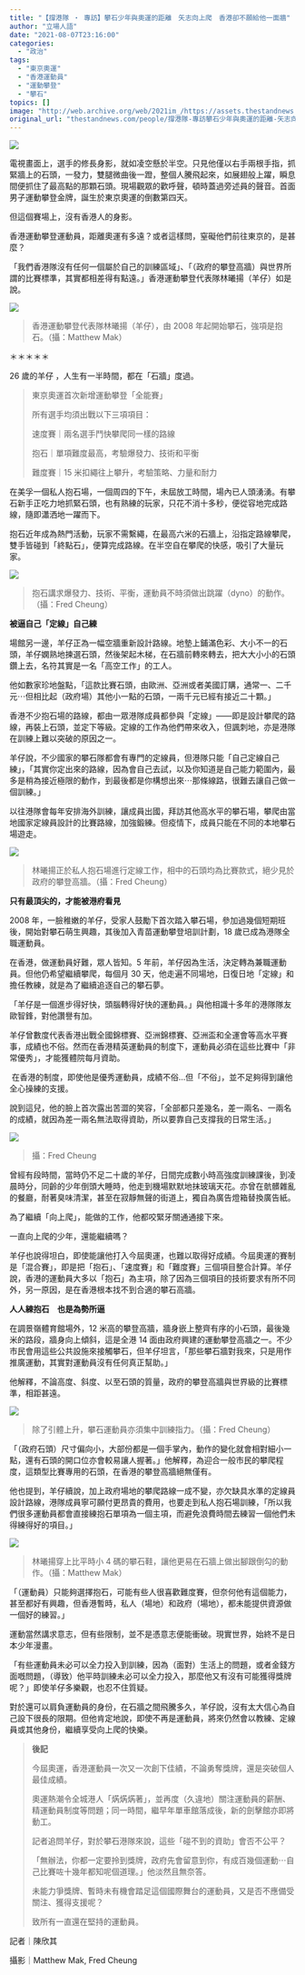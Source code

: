 ```yaml
---
title: "【撐港隊 ‧ 專訪】攀石少年與奧運的距離　矢志向上爬　香港卻不願給他一面牆"
author: "立場人語"
date: "2021-08-07T23:16:00"
categories:
  - "政治"
tags:
  - "東京奧運"
  - "香港運動員"
  - "運動攀登"
  - "攀石"
topics: []
image: "http://web.archive.org/web/2021im_/https://assets.thestandnews.com/media/photos/12-12_copy_Jks71dV.png"
original_url: "thestandnews.com/people/撐港隊-專訪攀石少年與奧運的距離-矢志向上爬-香港卻不願給他一面牆"
---
```

![](http://web.archive.org/web/2021im_/https://assets.thestandnews.com/media/photos/12-12_copy_Jks71dV.png)

電視畫面上，選手的修長身影，就如凌空懸於半空。只見他僅以右手兩根手指，抓緊牆上的石頭，一發力，雙腿微曲後一蹬，整個人騰飛起來，如展翅般上躍，瞬息間便抓住了最高點的那顆石頭。現場觀眾的歡呼聲，頓時蓋過旁述員的聲音。首面男子運動攀登金牌，誕生於東京奧運的倒數第四天。

但這個賽場上，沒有香港人的身影。

香港運動攀登運動員，距離奧運有多遠？或者這樣問，窒礙他們前往東京的，是甚麼？

「我們香港隊沒有任何一個屬於自己的訓練區域」、「（政府的攀登高牆）與世界所謂的比賽標準，其實都相差得有點遠。」香港運動攀登代表隊林曦揚（羊仔）如是說。

![](http://web.archive.org/web/2021im_/https://assets.thestandnews.com/media/photos/%E6%94%80%E7%9F%B3%E6%B8%AF%E9%9A%8A%E9%81%8B%E5%8B%95%E5%93%A11.jpeg)
> 香港運動攀登代表隊林曦揚（羊仔），由 2008 年起開始攀石，強項是抱石。（攝：Matthew Mak）

＊＊＊＊＊

26 歲的羊仔 ，人生有一半時間，都在「石牆」度過。 

> 東京奧運首次新增運動攀登「全能賽」
> 
> 所有選手均須出戰以下三項項目：
> 
> 速度賽｜兩名選手鬥快攀爬同一樣的路線
> 
> 抱石｜單項難度最高，考驗爆發力、技術和平衡
> 
> 難度賽｜15 米扣繩往上攀升，考驗策略、力量和耐力

在美孚一個私人抱石場，一個周四的下午，未屆放工時間，場內已人頭湧湧。有攀石新手正吃力地抓緊石頭，也有熟練的玩家，只花不消十多秒，便從容地完成路線，隨即瀟洒地一躍而下。

抱石近年成為熱門活動，玩家不需繫繩，在最高六米的石牆上，沿指定路線攀爬，雙手皆碰到「終點石」，便算完成路線。在半空自在攀爬的快感，吸引了大量玩家。

![](http://web.archive.org/web/2021im_/https://assets.thestandnews.com/media/photos/%E6%94%80%E7%9F%B3%E6%B8%AF%E9%9A%8A%E9%81%8B%E5%8B%95%E5%93%A16.jpeg)
> 抱石講求爆發力、技術、平衡，運動員不時須做出跳躍（dyno）的動作。（攝：Fred Cheung）

**被逼自己「定線」自己練**

場館另一邊，羊仔正為一幅空牆重新設計路線。地墊上鋪滿色彩、大小不一的石頭，羊仔嫻熟地揀選石頭，然後架起木梯，在石牆前轉來轉去，把大大小小的石頭鑽上去，名符其實是一名「高空工作」的工人。

他如數家珍地盤點，「這款比賽石頭，由歐洲、亞洲或者美國訂購，通常一、二千元⋯但相比起（政府場）其他小一點的石頭，一兩千元已經有接近二十顆。」

香港不少抱石場的路線，都由一眾港隊成員都參與「定線」——即是設計攀爬的路線，再裝上石頭，並定下等級。定線的工作為他們帶來收入，但諷刺地，亦是港隊在訓練上難以突破的原因之一。

羊仔說，不少國家的攀石隊都會有專門的定線員，但港隊只能「自己定線自己練」，「其實你定出來的路線，因為會自己去試，以及你知道是自己能力範圍內，最多是稍為接近極限的動作，到最後都是你構想出來⋯那條線路，很難去讓自己做一個訓練。」

以往港隊會每年安排海外訓練，讓成員出國，拜訪其他高水平的攀石場，攀爬由當地國家定線員設計的比賽路線，加強鍛練。但疫情下，成員只能在不同的本地攀石場遊走。

![](http://web.archive.org/web/2021im_/https://assets.thestandnews.com/media/photos/%E6%94%80%E7%9F%B3%E6%B8%AF%E9%9A%8A%E9%81%8B%E5%8B%95%E5%93%A110.jpeg)
> 林曦揚正於私人抱石場進行定線工作，相中的石頭均為比賽款式，絕少見於政府的攀登高牆。（攝：Fred Cheung）

**只有最頂尖的，才能被港府看見**

2008 年，一臉稚嫩的羊仔，受家人鼓勵下首次踏入攀石場，參加過幾個短期班後，開始對攀石萌生興趣，其後加入​​青苗運動攀登培訓計劃，18 歲已成為港隊全職運動員。

在香港，做運動員好難，眾人皆知。5 年前，羊仔因為生活，決定轉為兼職運動員。但他仍希望繼續攀爬，每個月 30 天，他走遍不同場地，日復日地「定線」和擔任教練，就是為了繼續追逐自己的攀石夢。

「羊仔是一個進步得好快，頭腦轉得好快的運動員。」與他相識十多年的港隊隊友歐智鋒，對他讚譽有加。

羊仔曾數度代表香港出戰全國錦標賽、亞洲錦標賽、亞洲盃和全運會等高水平賽事，成績也不俗。然而在香港精英運動員的制度下，運動員必須在這些比賽中「非常優秀」，才能獲體院每月資助。

 在香港的制度，即使他是優秀運動員，成績不俗…但「不俗」，並不足夠得到讓他全心操練的支援。

說到這兒，他的臉上首次露出苦澀的笑容，「全部都只差幾名，差一兩名、一兩名的成績，就因為差一兩名無法取得資助，所以要靠自己支撐我的日常生活。」

![](http://web.archive.org/web/2021im_/https://assets.thestandnews.com/media/photos/%E6%94%80%E7%9F%B3%E6%B8%AF%E9%9A%8A%E9%81%8B%E5%8B%95%E5%93%A17.jpeg)
> 攝：Fred Cheung

曾經有段時間，當時仍不足二十歲的羊仔，日間完成數小時高強度訓練課後，到凌晨時分，同齡的少年倒頭大睡時，他走到機場默默地抹玻璃天花。亦曾在骯髒雜亂的餐廳，耐著臭味清潔，甚至在寂靜無聲的街道上，獨自為廣告燈箱替換廣告紙。

為了繼續「向上爬」，能做的工作，他都咬緊牙關通通接下來。

一直向上爬的少年，還能繼續嗎？

羊仔也說得坦白，即使能讓他打入今屆奧運，也難以取得好成績。今屆奧運的賽制是「混合賽」，即是把「抱石」、「速度賽」和「難度賽」三個項目整合計算。羊仔說，香港的運動員大多以「抱石」為主項，除了因為三個項目的技術要求有所不同外，另一原因，是在香港根本找不到合適的攀石高牆。

**人人練抱石　也是為勢所逼**

在調景嶺體育館場外，12 米高的攀登高牆，牆身嵌上整齊有序的小石頭，最後幾米的路段，牆身向上傾斜，這是全港 14 面由政府興建的運動攀登高牆之一。不少市民會用這些公共設施來接觸攀石，但羊仔坦言，「那些攀石牆對我來，只是用作推廣運動，其實對運動員沒有任何真正幫助。」

他解釋，不論高度、斜度、以至石頭的質量，政府的攀登高牆與世界級的比賽標準，相距甚遠。

![](http://web.archive.org/web/2021im_/https://assets.thestandnews.com/media/photos/%E6%94%80%E7%9F%B3%E6%B8%AF%E9%9A%8A%E9%81%8B%E5%8B%95%E5%93%A19.jpeg)
> 除了引體上升，攀石運動員亦須集中訓練指力。（攝：Fred Cheung）

「（政府石頭）尺寸偏向小，大部份都是一個手掌內，動作的變化就會相對細小一點，還有石頭的開口位亦會較易讓人握著。」他解釋，為迎合一般市民的攀爬程度，這類型比賽專用的石頭，在香港的攀登高牆絕無僅有。

他也提到，羊仔續說，加上政府場地的攀爬路線一成不變，亦欠缺具水準的定線員設計路線，港隊成員寧可願付更昂貴的費用，也要走到私人抱石場訓練，「所以我們很多運動員都會直接練抱石單項為一個主項，而避免浪費時間去練習一個他們未得練得好的項目。」

![](http://web.archive.org/web/2021im_/https://assets.thestandnews.com/media/photos/%E6%94%80%E7%9F%B3%E6%B8%AF%E9%9A%8A%E9%81%8B%E5%8B%95%E5%93%A15.jpeg)
> 林曦揚穿上比平時小 4 碼的攀石鞋，讓他更易在石牆上做出腳跟倒勾的動作。（攝：Matthew Mak）

「（運動員）只能夠選擇抱石，可能有些人很喜歡難度賽，但奈何他有這個能力，甚至都好有興趣，但香港暫時，私人（場地）和政府（場地），都未能提供資源做一個好的練習。」

運動當然講求意志，但有些限制，並不是憑意志便能衝破。現實世界，始終不是日本少年漫畫。

「有些運動員未必可以全力投入到訓練，因為（面對）生活上的問題，或者金錢方面嘅問題，（導致）他平時訓練未必可以全力投入，那麼他又有沒有可能獲得獎牌呢？」即使羊仔多樂觀，也忍不住質疑。

對於還可以肩負運動員的身份，在石牆之間飛騰多久，羊仔說，沒有太大信心為自己設下很長的限期。但他肯定地說，即使不再是運動員，將來仍然會以教練、定線員或其他身份，繼續享受向上爬的快樂。

> **後記** 
> 
> 今屆奧運，香港運動員一次又一次創下佳績，不論勇奪獎牌，還是突破個人最佳成績。
> 
> 奧運熱潮令全城港人「焫焫焫著」，並再度（久違地）關注運動員的薪酬、精運動員制度等問題；同一時間，繼早年單車館落成後，新的劍擊館亦即將動工。
> 
> 記者追問羊仔，對於攀石港隊來說，這些「碰不到的資助」會否不公平？
> 
> 「無辦法，你都一定要拎到獎牌，政府先會留意到你，有成百幾個運動⋯自己比賽咗十幾年都知呢個道理。」他淡然且無奈答。
> 
> 未能力爭獎牌、暫時未有機會踏足這個國際舞台的運動員，又是否不應備受關注、獲得支援呢？
> 
> 致所有一直還在堅持的運動員。

記者｜陳欣其

攝影｜Matthew Mak, Fred Cheung